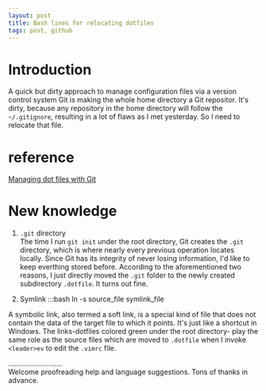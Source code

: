 ```yaml
---
layout: post
title: Bash lines for relocating dotfiles
tags: post, github
---
```


# Introduction
A quick but dirty approach to manage configuration files via a version control system Git is making the whole home directory a Git repositor. It's dirty, because any repository in the home directory will follow the `~/.gitignore`, resulting in a lot of flaws as I met yesterday. So I need to relocate that file.

# reference
[Managing dot files with Git](blog.sanctum.geek.nz/managing-dot-files-with-git/)  

# New knowledge
1. `.git` directory  
  The time I run `git init` under the root directory, Git creates the `.git` directory, which is where nearly every previous operation locates locally. Since Git has its integrity of never losing information, I'd like to keep everthing stored before. According to the aforementioned two reasons, I just directly moved the `.git` folder to the newly created subdirectory `.dotfile`. It turns out fine.  

1. Symlink
  :::bash
  ln  -s source_file symlink_file  

  A symbolic link, also termed a soft link, is a special kind of file that does not contain the data of the target file to which it points. It's just like a shortcut in Windows. The links-dotfiles colored green under the root directory- play the same role as the source files which are moved to `.dotfile` when I invoke `<leader>ev` to edit the `.vimrc` file.

...........................     
Welcome proofreading help and language suggestions. Tons of thanks in advance.

